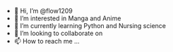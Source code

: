 - 👋 Hi, I’m @flow1209
- 👀 I’m interested in Manga and Anime
- 🌱 I’m currently learning Python and Nursing science
- 💞️ I’m looking to collaborate on 
- 📫 How to reach me ...

<!---
flow1209/flow1209 is a ✨ special ✨ repository because its `README.md` (this file) appears on your GitHub profile.
You can click the Preview link to take a look at your changes.
--->
